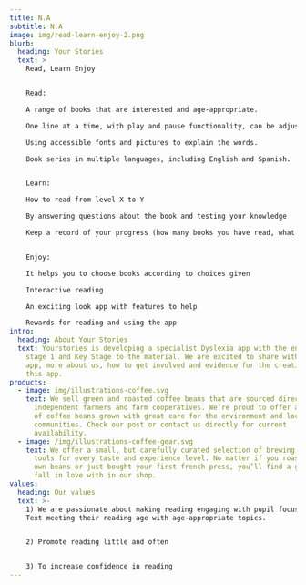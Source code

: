```yaml
---
title: N.A
subtitle: N.A
image: img/read-learn-enjoy-2.png
blurb:
  heading: Your Stories
  text: >
    Read, Learn Enjoy


    Read:

    A range of books that are interested and age-appropriate. 

    One line at a time, with play and pause functionality, can be adjusted to your individual needs. 

    Using accessible fonts and pictures to explain the words. 

    Book series in multiple languages, including English and Spanish.


    Learn:

    How to read from level X to Y

    By answering questions about the book and testing your knowledge

    Keep a record of your progress (how many books you have read, what functions you used to help)


    Enjoy:

    It helps you to choose books according to choices given

    Interactive reading

    An exciting look app with features to help

    Rewards for reading and using the app
intro:
  heading: About Your Stories
  text: Yourstories is developing a specialist Dyslexia app with the end of Key
    stage 1 and Key Stage to the material. We are excited to share with you our
    app, more about us, how to get involved and evidence for the creation of
    this app.
products:
  - image: img/illustrations-coffee.svg
    text: We sell green and roasted coffee beans that are sourced directly from
      independent farmers and farm cooperatives. We’re proud to offer a variety
      of coffee beans grown with great care for the environment and local
      communities. Check our post or contact us directly for current
      availability.
  - image: /img/illustrations-coffee-gear.svg
    text: We offer a small, but carefully curated selection of brewing gear and
      tools for every taste and experience level. No matter if you roast your
      own beans or just bought your first french press, you’ll find a gadget to
      fall in love with in our shop.
values:
  heading: Our values
  text: >-
    1) We are passionate about making reading engaging with pupil focused text.
    Text meeting their reading age with age-appropriate topics.


    2) Promote reading little and often


    3) To increase confidence in reading
---
```

